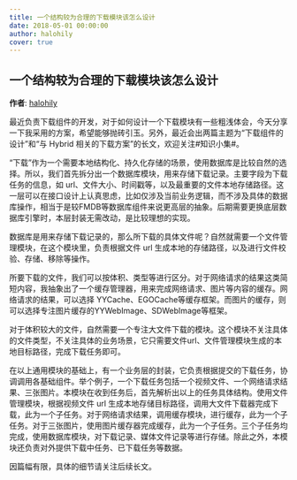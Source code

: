```yaml
---
title: 一个结构较为合理的下载模块该怎么设计
date: 2018-05-01 00:00:00
author: halohily
cover: true
---
```


一个结构较为合理的下载模块该怎么设计
--------
**作者**: [halohily](https://weibo.com/halohily)

最近负责下载组件的开发，对于如何设计一个下载模块有一些粗浅体会，今天分享一下我采用的方案，希望能够抛砖引玉。另外，最近会出两篇主题为“下载组件的设计”和“与 Hybrid 相关的下载方案”的长文，欢迎关注#知识小集#。

“下载”作为一个需要本地结构化、持久化存储的场景，使用数据库是比较自然的选择。所以，我们首先拆分出一个数据库模块，用来存储下载记录。主要字段为下载任务的信息，如 url、文件大小、时间戳等，以及最重要的文件本地存储路径。这一层可以在接口设计上认真思虑，比如仅涉及当前业务逻辑，而不涉及具体的数据库操作，相当于是较FMDB等数据库组件来说更高层的抽象。后期需要更换底层数据库引擎时，本层封装无需改动，是比较理想的实现。

数据库是用来存储下载记录的，那么所下载的具体文件呢？自然就需要一个文件管理模块，在这个模块里，负责根据文件 url 生成本地的存储路径，以及进行文件校验、存储、移除等操作。

所要下载的文件，我们可以按体积、类型等进行区分。对于网络请求的结果这类简短内容，我抽象出了一个缓存管理器，用来完成网络请求、图片等内容的缓存。网络请求的结果，可以选择 YYCache、EGOCache等缓存框架。而图片的缓存，则可以选择专注图片缓存的YYWebImage、SDWebImage等框架。

对于体积较大的文件，自然需要一个专注大文件下载的模块。这个模块不关注具体的文件类型，不关注具体的业务场景，它只需要文件url、文件管理模块生成的本地目标路径，完成下载任务即可。

在以上通用模块的基础上，有一个业务层的封装，它负责根据提交的下载任务，协调调用各基础组件。举个例子，一个下载任务包括一个视频文件、一个网络请求结果、三张图片。本模块在收到任务后，首先解析出以上的任务具体结构。使用文件管理模块，根据视频文件 url 生成本地存储目标路径，调用大文件下载器完成下载，此为一个子任务。对于网络请求结果，调用缓存模块，进行缓存，此为一个子任务。对于三张图片，使用图片缓存器完成缓存，此为一个子任务。三个子任务均完成，使用数据库模块，对下载记录、媒体文件记录等进行存储。除此之外，本模块还负责对外提供下载中任务、已下载任务等数据。

因篇幅有限，具体的细节请关注后续长文。